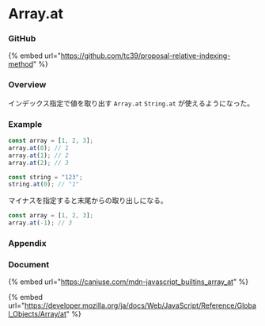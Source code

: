 # Array.at

### GitHub

{% embed url="https://github.com/tc39/proposal-relative-indexing-method" %}

### Overview

インデックス指定で値を取り出す `Array.at` `String.at` が使えるようになった。

### Example

```javascript
const array = [1, 2, 3];
array.at(0); // 1
array.at(1); // 2
array.at(2); // 3

const string = "123";
string.at(0); // "1"
```

マイナスを指定すると末尾からの取り出しになる。

```javascript
const array = [1, 2, 3];
array.at(-1); // 3
```

### Appendix

### Document

{% embed url="https://caniuse.com/mdn-javascript_builtins_array_at" %}

{% embed url="https://developer.mozilla.org/ja/docs/Web/JavaScript/Reference/Global_Objects/Array/at" %}
